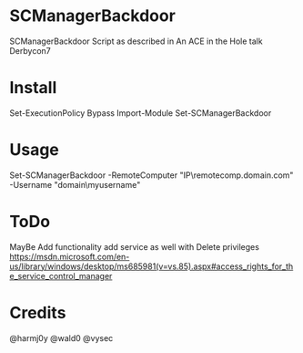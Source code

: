# SCManagerBackdoor
SCManagerBackdoor Script as described in An ACE in the Hole talk Derbycon7

# Install
Set-ExecutionPolicy Bypass
Import-Module Set-SCManagerBackdoor

# Usage
Set-SCManagerBackdoor -RemoteComputer "IP\remotecomp.domain.com" -Username "domain\myusername"

# ToDo
MayBe Add functionality add service as well with Delete privileges
https://msdn.microsoft.com/en-us/library/windows/desktop/ms685981(v=vs.85).aspx#access_rights_for_the_service_control_manager

# Credits
@harmj0y
@wald0
@vysec
